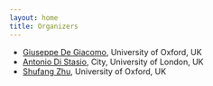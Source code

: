 ```yaml
---
layout: home
title: Organizers
---
```


<ul>
    <li> <a href="https://www.cs.ox.ac.uk/people/giuseppe.degiacomo/">Giuseppe De Giacomo</a>, University of Oxford, UK</li>
    <li><a href="https://antoniodistasio.github.io/">Antonio Di Stasio</a>, City, University of London, UK </li>
    <li><a href="https://shufang-zhu.github.io/">Shufang Zhu</a>, University of Oxford, UK</li>
</ul>

